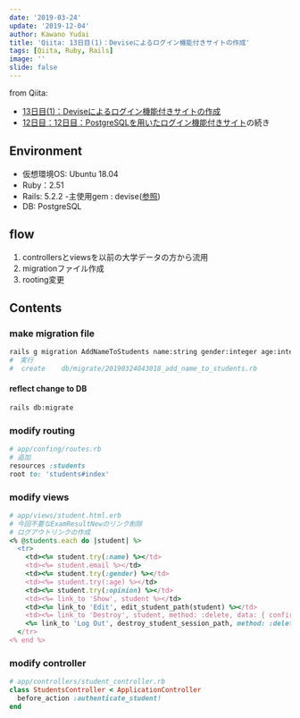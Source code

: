 ```yaml
---
date: '2019-03-24'
update: '2019-12-04'
author: Kawano Yudai
title: 'Qiita: 13日目(1)：Deviseによるログイン機能付きサイトの作成'
tags: [Qiita, Ruby, Rails]
image: ''
slide: false
---
```


from Qiita:
- [13日目(1)：Deviseによるログイン機能付きサイトの作成](https://qiita.com/OriverK/items/5a867dbadbcef452c9fd)
- [12日目：12日目：PostgreSQLを用いたログイン機能付きサイト](https://qiita.com/OriverK/items/ef1883408ea924376c1c)の続き

## Environment
- 仮想環境OS: Ubuntu 18.04
- Ruby：2.51
- Rails: 5.2.2
    -主使用gem : devise([参照](https://github.com/plataformatec/devise))
- DB: PostgreSQL

## flow
1. controllersとviewsを以前の大学データの方から流用
2. migrationファイル作成
3. rooting変更

## Contents
### make migration file
```sh
rails g migration AddNameToStudents name:string gender:integer age:integer opinion:text
#　実行
#  create    db/migrate/20190324043018_add_name_to_students.rb
```

#### reflect change to DB
```sh
rails db:migrate
```

### modify routing
```rb
# app/confing/routes.rb
# 追加
resources :students
root to: 'students#index'
```

### modify views
```rb
# app/views/student.html.erb
# 今回不要なExamResultNewのリンク削除
# ログアウトリンクの作成
<% @students.each do |student| %>
  <tr>
    <td><%= student.try(:name) %></td>
    <td><%= student.email %></td>
    <td><%= student.try(:gender) %></td>
    <td><%= student.try(:age) %></td>
    <td><%= student.try(:opinion) %></td>
    <td><%= link_to 'Show', student %></td>
    <td><%= link_to 'Edit', edit_student_path(student) %></td>
    <td><%= link_to 'Destroy', student, method: :delete, data: { confirm: 'Are you sure?' } %></td>
    <%= link_to 'Log Out', destroy_student_session_path, method: :delete %>
  </tr>
<% end %>
```

### modify controller
```rb
# app/controllers/student_controller.rb
class StudentsController < ApplicationController
  before_action :authenticate_student!
end
```
